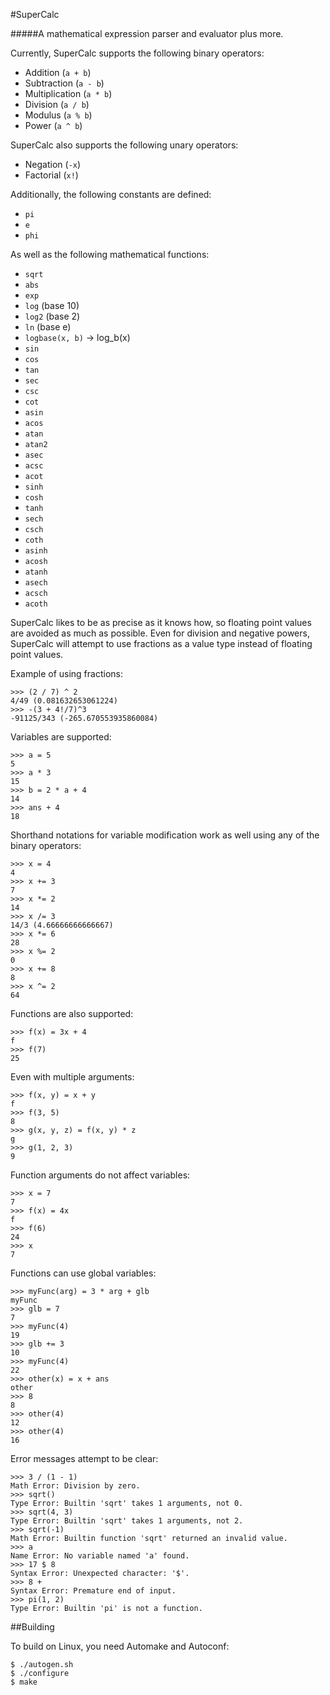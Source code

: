 #SuperCalc

#####A mathematical expression parser and evaluator plus more.


Currently, SuperCalc supports the following binary operators:

* Addition (`a + b`)
* Subtraction (`a - b`)
* Multiplication (`a * b`)
* Division (`a / b`)
* Modulus (`a % b`)
* Power (`a ^ b`)

SuperCalc also supports the following unary operators:

* Negation (`-x`)
* Factorial (`x!`)

Additionally, the following constants are defined:

* `pi`
* `e`
* `phi`

As well as the following mathematical functions:

* `sqrt`
* `abs`
* `exp`
* `log` (base 10)
* `log2` (base 2)
* `ln` (base e)
* `logbase(x, b)` -> log_b(x)
* `sin`
* `cos`
* `tan`
* `sec`
* `csc`
* `cot`
* `asin`
* `acos`
* `atan`
* `atan2`
* `asec`
* `acsc`
* `acot`
* `sinh`
* `cosh`
* `tanh`
* `sech`
* `csch`
* `coth`
* `asinh`
* `acosh`
* `atanh`
* `asech`
* `acsch`
* `acoth`

SuperCalc likes to be as precise as it knows how, so floating point values are avoided as much as possible. Even for division and negative powers, SuperCalc will attempt to use fractions as a value type instead of floating point values.

Example of using fractions:

	>>> (2 / 7) ^ 2
	4/49 (0.081632653061224)
	>>> -(3 + 4!/7)^3
	-91125/343 (-265.670553935860084)

Variables are supported:

	>>> a = 5
	5
	>>> a * 3
	15
	>>> b = 2 * a + 4
	14
	>>> ans + 4
	18

Shorthand notations for variable modification work as well using any of the binary operators:

	>>> x = 4
	4
	>>> x += 3
	7
	>>> x *= 2
	14
	>>> x /= 3
	14/3 (4.66666666666667)
	>>> x *= 6
	28
	>>> x %= 2
	0
	>>> x += 8
	8
	>>> x ^= 2
	64

Functions are also supported:

	>>> f(x) = 3x + 4
	f
	>>> f(7)
	25

Even with multiple arguments:

	>>> f(x, y) = x + y
	f
	>>> f(3, 5)
	8
	>>> g(x, y, z) = f(x, y) * z
	g
	>>> g(1, 2, 3)
	9

Function arguments do not affect variables:

	>>> x = 7
	7
	>>> f(x) = 4x
	f
	>>> f(6)
	24
	>>> x
	7

Functions can use global variables:

	>>> myFunc(arg) = 3 * arg + glb
	myFunc
	>>> glb = 7
	7
	>>> myFunc(4)
	19
	>>> glb += 3
	10
	>>> myFunc(4)
	22
	>>> other(x) = x + ans
	other
	>>> 8
	8
	>>> other(4)
	12
	>>> other(4)
	16

Error messages attempt to be clear:

	>>> 3 / (1 - 1)
	Math Error: Division by zero.
	>>> sqrt()
	Type Error: Builtin 'sqrt' takes 1 arguments, not 0.
	>>> sqrt(4, 3)
	Type Error: Builtin 'sqrt' takes 1 arguments, not 2.
	>>> sqrt(-1)
	Math Error: Builtin function 'sqrt' returned an invalid value.
	>>> a
	Name Error: No variable named 'a' found.
	>>> 17 $ 8
	Syntax Error: Unexpected character: '$'.
	>>> 8 +
	Syntax Error: Premature end of input.
	>>> pi(1, 2)
	Type Error: Builtin 'pi' is not a function.


##Building

To build on Linux, you need Automake and Autoconf:

	$ ./autogen.sh
	$ ./configure
	$ make
